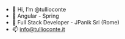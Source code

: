 - 👋 Hi, I’m @tullioconte
- 👀 Angular - Spring
- 💞️ Full Stack Developer - JPanik Srl (Rome)
- 📫 info@tullioconte.it
